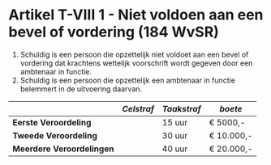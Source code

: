 # Artikel T-VIII 1 - Niet voldoen aan een bevel of vordering (184 WvSR)

1. Schuldig is een persoon die opzettelijk niet voldoet aan een bevel of vordering dat krachtens wettelijk voorschrift wordt gegeven door een ambtenaar in functie.
2. Schuldig is een persoon die opzettelijk een ambtenaar in functie belemmert in de uitvoering daarvan.

|                             | _Celstraf_ | _Taakstraf_ | _boete_    |
| --------------------------- | ---------- | ----------- | ---------- |
| **Eerste Veroordeling**     |            | 15 uur      | € 5000,-   |
| **Tweede Veroordeling**     |            | 30 uur      | € 10.000,- |
| **Meerdere Veroordelingen** |            | 40 uur      | € 20.000,- |

